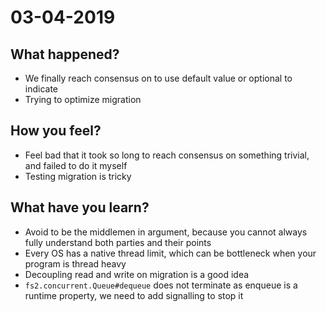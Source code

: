 # 03-04-2019

## What happened?

* We finally reach consensus on to use default value or optional to indicate
* Trying to optimize migration 

## How you feel?

* Feel bad that it took so long to reach consensus on something trivial, and failed to do it myself
* Testing migration is tricky

## What have you learn? 

* Avoid to be the middlemen in argument, because you cannot always fully understand both parties and their points
* Every OS has a native thread limit, which can be bottleneck when your program is thread heavy
* Decoupling read and write on migration is a good idea
* `fs2.concurrent.Queue#dequeue` does not terminate as enqueue is a runtime property, we need to add signalling to stop it

